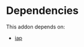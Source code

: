 # Dependencies

This addon depends on:

- [iap](https://github.com/bringout/oca-ocb-technical/tree/b2a91e3b975dae4980028dc64efeda7a6a77a647/odoo-bringout-oca-ocb-iap)
